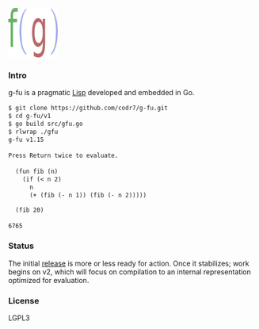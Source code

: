 ![Logo](logo.png)
  
### Intro
g-fu is a pragmatic [Lisp](https://xkcd.com/297/) developed and embedded in Go.

```
$ git clone https://github.com/codr7/g-fu.git
$ cd g-fu/v1
$ go build src/gfu.go
$ rlwrap ./gfu
g-fu v1.15

Press Return twice to evaluate.

  (fun fib (n)
    (if (< n 2)
      n
      (+ (fib (- n 1)) (fib (- n 2)))))
```
```
  (fib 20)

6765
```

### Status
The initial [release](https://github.com/codr7/g-fu/tree/master/v1) is more or less ready for action. Once it stabilizes; work begins on v2, which will focus on compilation to an internal representation optimized for evaluation.

### License
LGPL3